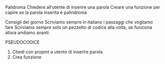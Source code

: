 Palidroma
Chiedere all’utente di inserire una parola
Creare una funzione per capire se la parola inserita è palindroma

Consigli del giorno
Scriviamo sempre in italiano i passaggi che vogliamo fare
Scriviamo sempre solo un pezzetto di codice alla volta, se funziona allora andiamo avanti.

PSEUDOCODICE 
1. Chedi con propmt a utente di inserire parola. 
2. Crea funzione